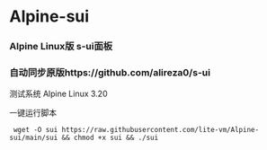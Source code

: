 # Alpine-sui
### Alpine Linux版 s-ui面板
### 自动同步原版https://github.com/alireza0/s-ui

测试系统 Alpine Linux 3.20

一键运行脚本
```
 wget -O sui https://raw.githubusercontent.com/lite-vm/Alpine-sui/main/sui && chmod +x sui && ./sui 
```

